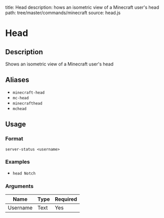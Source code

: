 title: Head
description: hows an isometric view of a Minecraft user's head
path: tree/master/commands/minecraft
source: head.js

# Head

## Description

Shows an isometric view of a Minecraft user's head

## Aliases

* `minecraft-head`
* `mc-head`
* `minecrafthead`
* `mchead`

## Usage

### Format

`server-status <username>`

### Examples

* `head Notch`

### Arguments

| Name     | Type | Required |
|----------|------|----------|
| Username | Text | Yes      |
